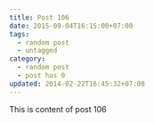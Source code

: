 ```yaml
---
title: Post 106
date: 2015-09-04T16:15:00+07:00
tags:
  - random post
  - untagged
category:
  - random post
  - post has 0
updated: 2014-02-22T16:45:32+07:00
---
```

This is content of post 106